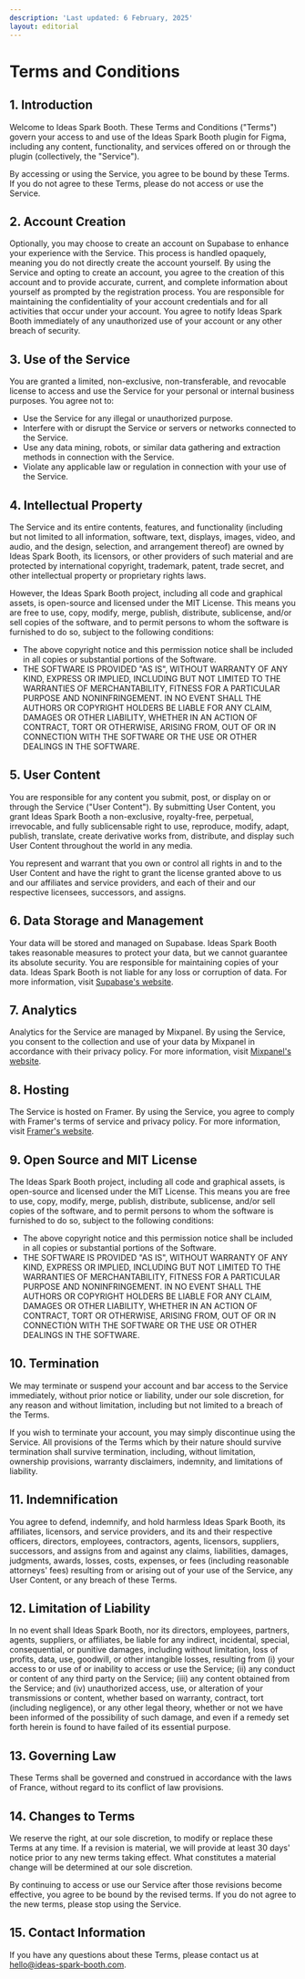 ```yaml
---
description: 'Last updated: 6 February, 2025'
layout: editorial
---
```


# Terms and Conditions

## 1. Introduction

Welcome to Ideas Spark Booth. These Terms and Conditions ("Terms") govern your access to and use of the Ideas Spark Booth plugin for Figma, including any content, functionality, and services offered on or through the plugin (collectively, the "Service").

By accessing or using the Service, you agree to be bound by these Terms. If you do not agree to these Terms, please do not access or use the Service.

## 2. Account Creation

Optionally, you may choose to create an account on Supabase to enhance your experience with the Service. This process is handled opaquely, meaning you do not directly create the account yourself. By using the Service and opting to create an account, you agree to the creation of this account and to provide accurate, current, and complete information about yourself as prompted by the registration process. You are responsible for maintaining the confidentiality of your account credentials and for all activities that occur under your account. You agree to notify Ideas Spark Booth immediately of any unauthorized use of your account or any other breach of security.

## 3. Use of the Service

You are granted a limited, non-exclusive, non-transferable, and revocable license to access and use the Service for your personal or internal business purposes. You agree not to:

* Use the Service for any illegal or unauthorized purpose.
* Interfere with or disrupt the Service or servers or networks connected to the Service.
* Use any data mining, robots, or similar data gathering and extraction methods in connection with the Service.
* Violate any applicable law or regulation in connection with your use of the Service.

## 4. Intellectual Property

The Service and its entire contents, features, and functionality (including but not limited to all information, software, text, displays, images, video, and audio, and the design, selection, and arrangement thereof) are owned by Ideas Spark Booth, its licensors, or other providers of such material and are protected by international copyright, trademark, patent, trade secret, and other intellectual property or proprietary rights laws.

However, the Ideas Spark Booth project, including all code and graphical assets, is open-source and licensed under the MIT License. This means you are free to use, copy, modify, merge, publish, distribute, sublicense, and/or sell copies of the software, and to permit persons to whom the software is furnished to do so, subject to the following conditions:

* The above copyright notice and this permission notice shall be included in all copies or substantial portions of the Software.
* THE SOFTWARE IS PROVIDED "AS IS", WITHOUT WARRANTY OF ANY KIND, EXPRESS OR IMPLIED, INCLUDING BUT NOT LIMITED TO THE WARRANTIES OF MERCHANTABILITY, FITNESS FOR A PARTICULAR PURPOSE AND NONINFRINGEMENT. IN NO EVENT SHALL THE AUTHORS OR COPYRIGHT HOLDERS BE LIABLE FOR ANY CLAIM, DAMAGES OR OTHER LIABILITY, WHETHER IN AN ACTION OF CONTRACT, TORT OR OTHERWISE, ARISING FROM, OUT OF OR IN CONNECTION WITH THE SOFTWARE OR THE USE OR OTHER DEALINGS IN THE SOFTWARE.

## 5. User Content

You are responsible for any content you submit, post, or display on or through the Service ("User Content"). By submitting User Content, you grant Ideas Spark Booth a non-exclusive, royalty-free, perpetual, irrevocable, and fully sublicensable right to use, reproduce, modify, adapt, publish, translate, create derivative works from, distribute, and display such User Content throughout the world in any media.

You represent and warrant that you own or control all rights in and to the User Content and have the right to grant the license granted above to us and our affiliates and service providers, and each of their and our respective licensees, successors, and assigns.

## 6. Data Storage and Management

Your data will be stored and managed on Supabase. Ideas Spark Booth takes reasonable measures to protect your data, but we cannot guarantee its absolute security. You are responsible for maintaining copies of your data. Ideas Spark Booth is not liable for any loss or corruption of data. For more information, visit [Supabase's website](https://supabase.com/).

## 7. Analytics

Analytics for the Service are managed by Mixpanel. By using the Service, you consent to the collection and use of your data by Mixpanel in accordance with their privacy policy. For more information, visit [Mixpanel's website](https://mixpanel.com/).

## 8. Hosting

The Service is hosted on Framer. By using the Service, you agree to comply with Framer's terms of service and privacy policy. For more information, visit [Framer's website](https://framer.com/).

## 9. Open Source and MIT License

The Ideas Spark Booth project, including all code and graphical assets, is open-source and licensed under the MIT License. This means you are free to use, copy, modify, merge, publish, distribute, sublicense, and/or sell copies of the software, and to permit persons to whom the software is furnished to do so, subject to the following conditions:

* The above copyright notice and this permission notice shall be included in all copies or substantial portions of the Software.
* THE SOFTWARE IS PROVIDED "AS IS", WITHOUT WARRANTY OF ANY KIND, EXPRESS OR IMPLIED, INCLUDING BUT NOT LIMITED TO THE WARRANTIES OF MERCHANTABILITY, FITNESS FOR A PARTICULAR PURPOSE AND NONINFRINGEMENT. IN NO EVENT SHALL THE AUTHORS OR COPYRIGHT HOLDERS BE LIABLE FOR ANY CLAIM, DAMAGES OR OTHER LIABILITY, WHETHER IN AN ACTION OF CONTRACT, TORT OR OTHERWISE, ARISING FROM, OUT OF OR IN CONNECTION WITH THE SOFTWARE OR THE USE OR OTHER DEALINGS IN THE SOFTWARE.

## 10. Termination

We may terminate or suspend your account and bar access to the Service immediately, without prior notice or liability, under our sole discretion, for any reason and without limitation, including but not limited to a breach of the Terms.

If you wish to terminate your account, you may simply discontinue using the Service. All provisions of the Terms which by their nature should survive termination shall survive termination, including, without limitation, ownership provisions, warranty disclaimers, indemnity, and limitations of liability.

## 11. Indemnification

You agree to defend, indemnify, and hold harmless Ideas Spark Booth, its affiliates, licensors, and service providers, and its and their respective officers, directors, employees, contractors, agents, licensors, suppliers, successors, and assigns from and against any claims, liabilities, damages, judgments, awards, losses, costs, expenses, or fees (including reasonable attorneys' fees) resulting from or arising out of your use of the Service, any User Content, or any breach of these Terms.

## 12. Limitation of Liability

In no event shall Ideas Spark Booth, nor its directors, employees, partners, agents, suppliers, or affiliates, be liable for any indirect, incidental, special, consequential, or punitive damages, including without limitation, loss of profits, data, use, goodwill, or other intangible losses, resulting from (i) your access to or use of or inability to access or use the Service; (ii) any conduct or content of any third party on the Service; (iii) any content obtained from the Service; and (iv) unauthorized access, use, or alteration of your transmissions or content, whether based on warranty, contract, tort (including negligence), or any other legal theory, whether or not we have been informed of the possibility of such damage, and even if a remedy set forth herein is found to have failed of its essential purpose.

## 13. Governing Law

These Terms shall be governed and construed in accordance with the laws of France, without regard to its conflict of law provisions.

## 14. Changes to Terms

We reserve the right, at our sole discretion, to modify or replace these Terms at any time. If a revision is material, we will provide at least 30 days' notice prior to any new terms taking effect. What constitutes a material change will be determined at our sole discretion.

By continuing to access or use our Service after those revisions become effective, you agree to be bound by the revised terms. If you do not agree to the new terms, please stop using the Service.

## 15. Contact Information

If you have any questions about these Terms, please contact us at [hello@ideas-spark-booth.com](mailto:hello@ideas-spark-booth.com).
